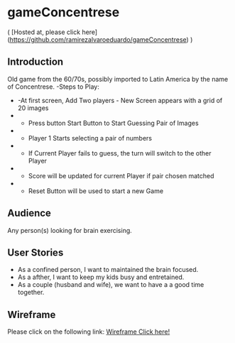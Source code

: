 # gameConcentrese
( [Hosted at, please click here] (https://github.com/ramirezalvaroeduardo/gameConcentrese) )

## Introduction
Old game from the 60/70s, possibly imported to Latin America by the name of Concentrese.
-Steps to Play:
- -At first screen, Add Two players - New Screen appears with a grid of 20 images
- - Press button Start Button to Start Guessing Pair of Images
- - Player 1 Starts selecting a pair of numbers
- - If Current Player fails to guess, the turn will switch to the other Player
- - Score will be updated for current Player if pair chosen matched
- - Reset Button will be used to start a new Game

## Audience
Any person(s) looking for brain exercising.

## User Stories
- As a confined person, I want to maintained the brain focused.
- As a afther, I want to keep my kids busy and entretained.
- As a couple (husband and wife), we want to have a a good time together.   

## Wireframe
Please click on the following link:
[Wireframe Click here!](./wireFrame/gameConcentrese.png)
